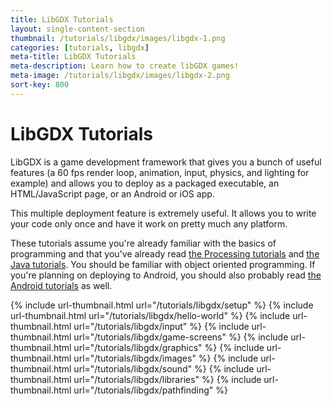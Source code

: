 ```yaml
---
title: LibGDX Tutorials
layout: single-content-section
thumbnail: /tutorials/libgdx/images/libgdx-1.png
categories: [tutorials, libgdx]
meta-title: LibGDX Tutorials
meta-description: Learn how to create libGDX games!
meta-image: /tutorials/libgdx/images/libgdx-2.png
sort-key: 800
---
```


# LibGDX Tutorials

LibGDX is a game development framework that gives you a bunch of useful features (a 60 fps render loop, animation, input, physics, and lighting for example) and allows you to deploy as a packaged executable, an HTML/JavaScript page, or an Android or iOS app.

This multiple deployment feature is extremely useful. It allows you to write your code only once and have it work on pretty much any platform.

These tutorials assume you're already familiar with the basics of programming and that you've already read [the Processing tutorials](/tutorials/processing) and [the Java tutorials](/tutorials/java). You should be familiar with object oriented programming. If you're planning on deploying to Android, you should also probably read [the Android tutorials](/tutorials/android) as well.

<div class="thumbnail-link-container">
{% include url-thumbnail.html url="/tutorials/libgdx/setup" %}
{% include url-thumbnail.html url="/tutorials/libgdx/hello-world" %}
{% include url-thumbnail.html url="/tutorials/libgdx/input" %}
{% include url-thumbnail.html url="/tutorials/libgdx/game-screens" %}
{% include url-thumbnail.html url="/tutorials/libgdx/graphics" %}
{% include url-thumbnail.html url="/tutorials/libgdx/images" %}
{% include url-thumbnail.html url="/tutorials/libgdx/sound" %}
{% include url-thumbnail.html url="/tutorials/libgdx/libraries" %}
{% include url-thumbnail.html url="/tutorials/libgdx/pathfinding" %}
</div>